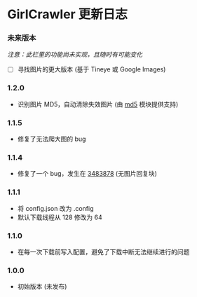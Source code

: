 # GirlCrawler 更新日志

### 未来版本

*注意：此栏里的功能尚未实现，且随时有可能变化*

* [ ] 寻找图片的更大版本 (基于 Tineye 或 Google Images)

### 1.2.0

* 识别图片 MD5，自动清除失效图片 (由 [md5](https://github.com/pvorb/node-md5) 模块提供支持)

### 1.1.5

* 修复了无法爬大图的 bug

### 1.1.4

* 修复了一个 bug，发生在 [3483878](http://jandan.net/ooxx/page-123#comment-3483878) (无图片回复块)

### 1.1.1

* 将 config.json 改为 .config
* 默认下载线程从 128 修改为 64

### 1.1.0

* 在每一次下载前写入配置，避免了下载中断无法继续进行的问题

### 1.0.0

* 初始版本 (未发布)
